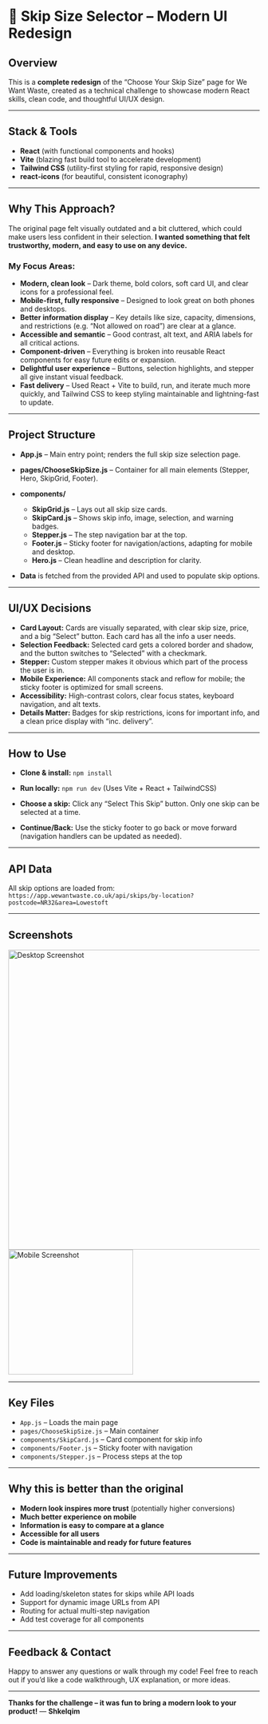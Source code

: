 # 🚚 Skip Size Selector – Modern UI Redesign

## **Overview**

This is a **complete redesign** of the “Choose Your Skip Size” page for We Want Waste, created as a technical challenge to showcase modern React skills, clean code, and thoughtful UI/UX design.

---

## **Stack & Tools**

- **React** (with functional components and hooks)
- **Vite** (blazing fast build tool to accelerate development)
- **Tailwind CSS** (utility-first styling for rapid, responsive design)
- **react-icons** (for beautiful, consistent iconography)

---

## **Why This Approach?**

The original page felt visually outdated and a bit cluttered, which could make users less confident in their selection.
**I wanted something that felt trustworthy, modern, and easy to use on any device.**

### **My Focus Areas:**

- **Modern, clean look** – Dark theme, bold colors, soft card UI, and clear icons for a professional feel.
- **Mobile-first, fully responsive** – Designed to look great on both phones and desktops.
- **Better information display** – Key details like size, capacity, dimensions, and restrictions (e.g. “Not allowed on road”) are clear at a glance.
- **Accessible and semantic** – Good contrast, alt text, and ARIA labels for all critical actions.
- **Component-driven** – Everything is broken into reusable React components for easy future edits or expansion.
- **Delightful user experience** – Buttons, selection highlights, and stepper all give instant visual feedback.
- **Fast delivery** – Used React + Vite to build, run, and iterate much more quickly, and Tailwind CSS to keep styling maintainable and lightning-fast to update.

---

## **Project Structure**

- **App.js** – Main entry point; renders the full skip size selection page.
- **pages/ChooseSkipSize.js** – Container for all main elements (Stepper, Hero, SkipGrid, Footer).
- **components/**

  - **SkipGrid.js** – Lays out all skip size cards.
  - **SkipCard.js** – Shows skip info, image, selection, and warning badges.
  - **Stepper.js** – The step navigation bar at the top.
  - **Footer.js** – Sticky footer for navigation/actions, adapting for mobile and desktop.
  - **Hero.js** – Clean headline and description for clarity.

- **Data** is fetched from the provided API and used to populate skip options.

---

## **UI/UX Decisions**

- **Card Layout:**
  Cards are visually separated, with clear skip size, price, and a big “Select” button. Each card has all the info a user needs.
- **Selection Feedback:**
  Selected card gets a colored border and shadow, and the button switches to “Selected” with a checkmark.
- **Stepper:**
  Custom stepper makes it obvious which part of the process the user is in.
- **Mobile Experience:**
  All components stack and reflow for mobile; the sticky footer is optimized for small screens.
- **Accessibility:**
  High-contrast colors, clear focus states, keyboard navigation, and alt texts.
- **Details Matter:**
  Badges for skip restrictions, icons for important info, and a clean price display with “inc. delivery”.

---

## **How to Use**

- **Clone & install:**
  `npm install`

- **Run locally:**
  `npm run dev`
  (Uses Vite + React + TailwindCSS)

- **Choose a skip:**
  Click any “Select This Skip” button. Only one skip can be selected at a time.

- **Continue/Back:**
  Use the sticky footer to go back or move forward (navigation handlers can be updated as needed).

---

## **API Data**

All skip options are loaded from:
`https://app.wewantwaste.co.uk/api/skips/by-location?postcode=NR32&area=Lowestoft`

---

## **Screenshots**

<img src="screenshot-desktop.png" width="600" alt="Desktop Screenshot" />
<img src="screenshot-mobile.png" width="250" alt="Mobile Screenshot" />

---

## **Key Files**

- `App.js` – Loads the main page
- `pages/ChooseSkipSize.js` – Main container
- `components/SkipCard.js` – Card component for skip info
- `components/Footer.js` – Sticky footer with navigation
- `components/Stepper.js` – Process steps at the top

---

## **Why this is better than the original**

- **Modern look inspires more trust** (potentially higher conversions)
- **Much better experience on mobile**
- **Information is easy to compare at a glance**
- **Accessible for all users**
- **Code is maintainable and ready for future features**

---

## **Future Improvements**

- Add loading/skeleton states for skips while API loads
- Support for dynamic image URLs from API
- Routing for actual multi-step navigation
- Add test coverage for all components

---

## **Feedback & Contact**

Happy to answer any questions or walk through my code!
Feel free to reach out if you’d like a code walkthrough, UX explanation, or more ideas.

---

**Thanks for the challenge – it was fun to bring a modern look to your product!**
— **Shkelqim**


